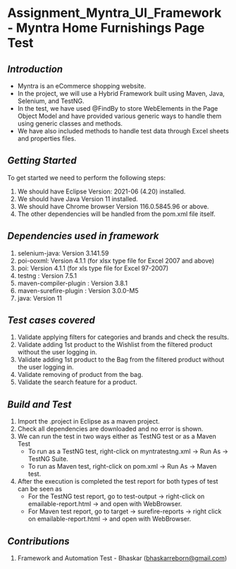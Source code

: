 # Assignment_Myntra_UI_Framework - Myntra Home Furnishings Page Test

## _Introduction_ 
- Myntra is an eCommerce shopping website. 
- In the project, we will use a Hybrid Framework built using Maven, Java, Selenium, and TestNG.
- In the test, we have used @FindBy to store WebElements in the Page Object Model and have provided various generic ways to handle them using generic classes and methods.
- We have also included methods to handle test data through Excel sheets and properties files.

## _Getting Started_
To get started we need to perform the following steps:
1. We should have Eclipse Version: 2021-06 (4.20) installed.
2. We should have Java Version 11 installed.
3. We should have Chrome browser Version 116.0.5845.96 or above.
4. The other dependencies will be handled from the pom.xml file itself.

## _Dependencies used in framework_
1. selenium-java: Version 3.141.59
2. poi-ooxml: Version 4.1.1 (for xlsx type file for Excel 2007 and above)
3. poi: Version 4.1.1 (for xls type file for Excel 97-2007)
4. testng : Version 7.5.1
5. maven-compiler-plugin : Version 3.8.1
6. maven-surefire-plugin : Version 3.0.0-M5
7. java: Version 11

## _Test cases covered_
1. Validate applying filters for categories and brands and check the results.
2. Validate adding 1st product to the Wishlist from the filtered product without the user logging in.
3. Validate adding 1st product to the Bag from the filtered product without the user logging in.
4. Validate removing of product from the bag.
5. Validate the search feature for a product.

## _Build and Test_
1. Import the .project in Eclipse as a maven project.
2. Check all dependencies are downloaded and no error is shown.
3. We can run the test in two ways either as TestNG test or as a Maven Test
    - To run as a TestNG test, right-click on myntratestng.xml -> Run As -> TestNG Suite.
    - To run as Maven test, right-click on pom.xml -> Run As -> Maven test.
4. After the execution is completed the test report for both types of test can be seen as
    - For the TestNG test report, go to test-output -> right-click on emailable-report.html -> and open with WebBrowser.
    - For Maven test report, go to target -> surefire-reports -> right click on emailable-report.html -> and open with WebBrowser.

## _Contributions_

1. Framework and Automation Test - Bhaskar (bhaskarreborn@gmail.com)
